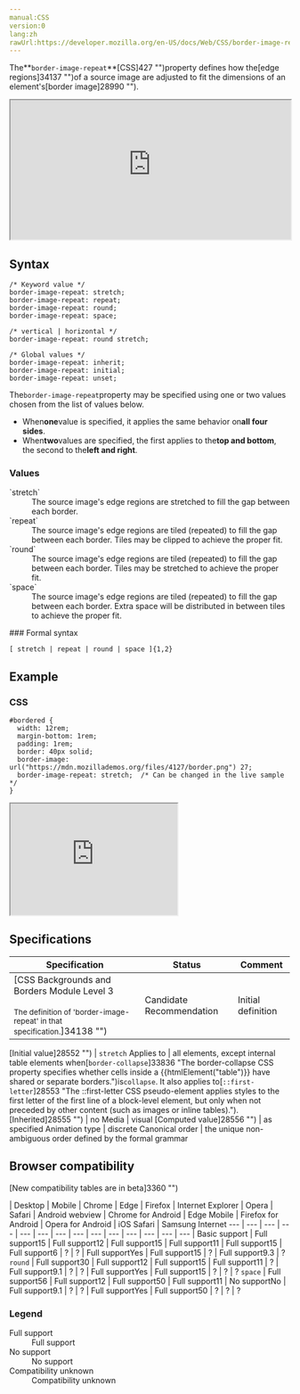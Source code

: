 ```yaml
---
manual:CSS
version:0
lang:zh
rawUrl:https://developer.mozilla.org/en-US/docs/Web/CSS/border-image-repeat
---
```






The**`border-image-repeat`**[CSS]427 "")property defines how the[edge regions]34137 "")of a source image are adjusted to fit the dimensions of an element&#39;s[border image]28990 "").

<iframe src='https://interactive-examples.mdn.mozilla.net/pages/css/border-image-repeat.html' width='100%' height='250'></iframe>

## Syntax<a name="Syntax"></a>

```
/* Keyword value */
border-image-repeat: stretch;
border-image-repeat: repeat;
border-image-repeat: round;
border-image-repeat: space;

/* vertical | horizontal */
border-image-repeat: round stretch;

/* Global values */
border-image-repeat: inherit;
border-image-repeat: initial;
border-image-repeat: unset;
```


The`border-image-repeat`property may be specified using one or two values chosen from the list of values below.


* When**one**value is specified, it applies the same behavior on**all four sides**.
* When**two**values are specified, the first applies to the**top and bottom**, the second to the**left and right**.

### Values<a name="Values"></a>
<dl><dt id=''>`stretch`</dt><dd>The source image&#39;s edge regions are stretched to fill the gap between each border.</dd><dt id=''>`repeat`</dt><dd>The source image&#39;s edge regions are tiled (repeated) to fill the gap between each border. Tiles may be clipped to achieve the proper fit.</dd><dt id=''>`round`</dt><dd>The source image&#39;s edge regions are tiled (repeated) to fill the gap between each border. Tiles may be stretched to achieve the proper fit.</dd><dt id=''>`space`</dt><dd>The source image&#39;s edge regions are tiled (repeated) to fill the gap between each border. Extra space will be distributed in between tiles to achieve the proper fit.</dd></dl>
### Formal syntax<a name="Formal_syntax"></a>

```
[ stretch | repeat | round | space ]{1,2}
```

## Example<a name="Example"></a>

### CSS<a name="CSS"></a>

```
#bordered {
  width: 12rem;
  margin-bottom: 1rem;
  padding: 1rem;
  border: 40px solid;
  border-image: url("https://mdn.mozillademos.org/files/4127/border.png") 27;
  border-image-repeat: stretch;  /* Can be changed in the live sample */
} 

```


<iframe src='https://mdn.mozillademos.org/en-US/docs/Web/CSS/border-image-repeat$samples/Example?revision=1360988' width='auto' height='200'></iframe>



## Specifications<a name="Specifications"></a>

Specification | Status | Comment 
 ---  |  ---  |  ---  | 
[CSS Backgrounds and Borders Module Level 3<br></br><small>The definition of &#39;border-image-repeat&#39; in that specification.</small>]34138 "") | Candidate Recommendation | Initial definition 


[Initial value]28552 "") | `stretch` 
Applies to | all elements, except internal table elements when[`border-collapse`]33836 "The border-collapse CSS property specifies whether cells inside a {{htmlElement("table")}} have shared or separate borders.")is`collapse`. It also applies to[`::first-letter`]28553 "The ::first-letter CSS pseudo-element applies styles to the first letter of the first line of a block-level element, but only when not preceded by other content (such as images or inline tables)."). 
[Inherited]28555 "") | no 
Media | visual 
[Computed value]28556 "") | as specified 
Animation type | discrete 
Canonical order | the unique non-ambiguous order defined by the formal grammar 



## Browser compatibility<a name="Browser_compatibility"></a>
[New compatibility tables are in beta<i></i>]3360 "")

 | <abbr>Desktop<i></i></abbr> | <abbr>Mobile<i></i></abbr> 
 | <abbr>Chrome<i></i></abbr> | <abbr>Edge<i></i></abbr> | <abbr>Firefox<i></i></abbr> | <abbr>Internet Explorer<i></i></abbr> | <abbr>Opera<i></i></abbr> | <abbr>Safari<i></i></abbr> | <abbr>Android webview<i></i></abbr> | <abbr>Chrome for Android<i></i></abbr> | <abbr>Edge Mobile<i></i></abbr> | <abbr>Firefox for Android<i></i></abbr> | <abbr>Opera for Android<i></i></abbr> | <abbr>iOS Safari<i></i></abbr> | <abbr>Samsung Internet<i></i></abbr> 
 ---  |  ---  |  ---  |  ---  |  ---  |  ---  |  ---  |  ---  |  ---  |  ---  |  ---  |  ---  |  ---  |  ---  | 
Basic support | <abbr>Full support</abbr>15 | <abbr>Full support</abbr>12 | <abbr>Full support</abbr>15 | <abbr>Full support</abbr>11 | <abbr>Full support</abbr>15 | <abbr>Full support</abbr>6 | <abbr>?</abbr> | <abbr>?</abbr> | <abbr>Full support</abbr>Yes | <abbr>Full support</abbr>15 | <abbr>?</abbr> | <abbr>Full support</abbr>9.3 | <abbr>?</abbr> 
`round` | <abbr>Full support</abbr>30 | <abbr>Full support</abbr>12 | <abbr>Full support</abbr>15 | <abbr>Full support</abbr>11 | <abbr>?</abbr> | <abbr>Full support</abbr>9.1 | <abbr>?</abbr> | <abbr>?</abbr> | <abbr>Full support</abbr>Yes | <abbr>Full support</abbr>15 | <abbr>?</abbr> | <abbr>?</abbr> | <abbr>?</abbr> 
`space` | <abbr>Full support</abbr>56 | <abbr>Full support</abbr>12 | <abbr>Full support</abbr>50 | <abbr>Full support</abbr>11 | <abbr>No support</abbr>No | <abbr>Full support</abbr>9.1 | <abbr>?</abbr> | <abbr>?</abbr> | <abbr>Full support</abbr>Yes | <abbr>Full support</abbr>50 | <abbr>?</abbr> | <abbr>?</abbr> | <abbr>?</abbr> 


### Legend<a name="Legend"></a>
<dl><dt id=''><abbr>Full support</abbr></dt><dd>Full support</dd><dt id=''><abbr>No support</abbr></dt><dd>No support</dd><dt id=''><abbr>Compatibility unknown</abbr></dt><dd>Compatibility unknown</dd></dl>



